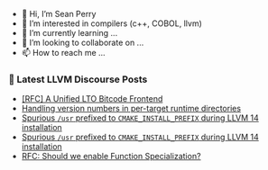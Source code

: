 - 👋 Hi, I’m Sean Perry
- 👀 I’m interested in compilers (c++, COBOL, llvm)
- 🌱 I’m currently learning ...
- 💞️ I’m looking to collaborate on ...
- 📫 How to reach me ...

<!---
s66perry/s66perry is a ✨ special ✨ repository because its `README.md` (this file) appears on your GitHub profile.
You can click the Preview link to take a look at your changes.
--->
### 📕 Latest LLVM Discourse Posts

<!-- DISCOURSE-LLVM:START -->
- [[RFC] A Unified LTO Bitcode Frontend](https://discourse.llvm.org/t/rfc-a-unified-lto-bitcode-frontend/61774?page=2#post_32)
- [Handling version numbers in per-target runtime directories](https://discourse.llvm.org/t/handling-version-numbers-in-per-target-runtime-directories/62717#post_7)
- [Spurious `/usr` prefixed to `CMAKE_INSTALL_PREFIX` during LLVM 14 installation](https://discourse.llvm.org/t/spurious-usr-prefixed-to-cmake-install-prefix-during-llvm-14-installation/62761#post_4)
- [Spurious `/usr` prefixed to `CMAKE_INSTALL_PREFIX` during LLVM 14 installation](https://discourse.llvm.org/t/spurious-usr-prefixed-to-cmake-install-prefix-during-llvm-14-installation/62761#post_3)
- [RFC: Should we enable Function Specialization?](https://discourse.llvm.org/t/rfc-should-we-enable-function-specialization/61518#post_10)
<!-- DISCOURSE-LLVM:END -->
